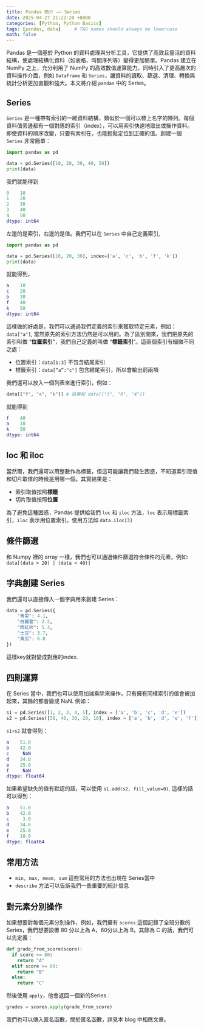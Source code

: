```yaml
---
title: Pandas 簡介 —— Series
date: 2025-04-27 21:22:20 +0800
categories: [Python, Python Basics]
tags: [pandas, data]     # TAG names should always be lowercase
math: false
---
```


Pandas 是一個基於 Python 的資料處理與分析工具，它提供了高效且靈活的資料結構，使處理結構化資料（如表格、時間序列等）變得更加簡單。Pandas 建立在 NumPy 之上，充分利用了 NumPy 的高效數值運算能力，同時引入了更高層次的資料操作介面，例如 `DataFrame` 和 `Series`，讓資料的讀取、篩選、清理、轉換與統計分析更加直觀和強大。本文將介紹 `pandas` 中的 Series。

## Series

`Series` 是一種帶有索引的一維資料結構，類似於一個可以標上名字的陣列。每個資料值旁邊都有一個對應的索引（index），可以用索引快速地取出或操作資料。即使資料的順序改變，只要有索引在，也能輕鬆定位到正確的值。創建一個 `Series` 非常簡單：

```python
import pandas as pd

data = pd.Series([10, 20, 30, 40, 50])
print(data)
```

我們就能得到

```lua
0    10
1    20
2    30
3    40
4    50
dtype: int64
```

左邊的是索引，右邊的是值。我們可以在 `Series` 中自己定義索引,

```python
import pandas as pd

data = pd.Series([10, 20, 30], index=['a', 'c', 'b', 'f', 'k'])
print(data)
```

就能得到，

```lua
a    10
c    20
b    30
f    40
k    50
dtype: int64
```

這樣做的好處是，我們可以通過我們定義的索引來獲取特定元素，例如：`data["a"]`, 當然原先的索引方法仍然是可以用的。為了區別開來，我們把原先的索引叫做 “**位置索引**”，我們自己定義的叫做 “**標籤索引**”。這兩個索引有細微不同之處：

* 位置索引：`data[1:3]` 不包含結尾索引
* 標籤索引：`data[“a”:"c"]` 包含結尾索引，所以會輸出前兩項

我們還可以放入一個列表來進行索引，例如：

```python
data[["f", "a", "k"]] # 結果和 data[["3", "0", "4"]]
```

就能得到

```lua
f    40
a    10
k    50
dtype: int64
```

## loc 和 iloc

當然爾，我們還可以用整數作為標籤，但這可能讓我們發生困惑，不知道索引取值和切片取值的時候是用哪一個。其實結果是：

* 索引取值按照**標籤**
* 切片取值按照**位置**

為了避免這種困惑，Pandas 提供給我們 `loc` 和 `iloc` 方法，`loc` 表示用標籤索引，`iloc` 表示用位置索引。使用方法如 `data.iloc[3]`

## 條件篩選

和 Numpy 裡的 array 一樣，我們也可以通過條件篩選符合條件的元素，例如: `data[(data > 20) | (data < 40)]`

## 字典創建 Series

我們還可以直接傳入一個字典用來創建 Series：

```python
data = pd.Series({
    "青菜": 4.1,
    "白蘿蔔": 2.2,
    "西紅柿": 5.3,
    "土豆": 3.7,
    "黃瓜": 6.8
})
```

這樣key就對變成對應的index.

## 四則運算

在 Series 當中，我們也可以使用加減乘除來操作，只有擁有同樣索引的值會被加起來，其餘的都會變成 NaN. 例如：

```python
s1 = pd.Series([1, 2, 3, 4, 5], index = ['a', 'b', 'c', 'd', 'e'])
s2 = pd.Series([50, 40, 30, 20, 10], index = ['a', 'b', 'd', 'e', 'f'])
```

`s1+s2` 就會得到：

```lua
a    51.0
b    42.0
c     NaN
d    34.0
e    25.0
f     NaN
dtype: float64
```

如果希望缺失的值有默認的話，可以使用 `s1.add(s2, fill_value=0)`.  這樣的話可以得到：

```lua
a    51.0
b    42.0
c     3.0
d    34.0
e    25.0
f    10.0
dtype: float64
```

## 常用方法

* `min, max, mean, sum` 這些常用的方法也出現在 Series當中
* `describe` 方法可以告訴我們一些重要的統計信息

## 對元素分別操作

如果想要對每個元素分別操作，例如，我們擁有 `scores` 這個記錄了全班分數的 Series，我們想要設置 80 分以上為 A，60分以上為 B，其餘為 C 的話，我們可以先定義：

```python
def grade_from_score(score):
  if score >= 80:
    return "A"
  elif score >= 60:
    return "B"
  else:
    return "C"
```

然後使用 `apply`，他會返回一個新的Series：

```python
grades = scores.apply(grade_from_score)
```

我們也可以傳入匿名函數，關於匿名函數，詳見本 blog 中相應文章。
